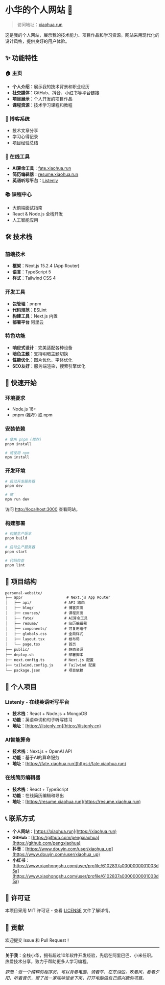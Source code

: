 # 小华的个人网站 🚀

> 访问地址：[xiaohua.run](https://xiaohua.run)

这是我的个人网站，展示我的技术能力、项目作品和学习资源。网站采用现代化的设计风格，提供良好的用户体验。

## ✨ 功能特性

### 🏠 主页
- **个人介绍**：展示我的技术背景和职业经历
- **社交媒体**：GitHub、抖音、小红书等平台链接
- **项目展示**：个人开发的项目作品
- **课程资源**：技术学习课程和教程

### 📝 博客系统
- 技术文章分享
- 学习心得记录
- 项目经验总结

### 🎯 在线工具
- **AI算命工具**：[fate.xiaohua.run](https://fate.xiaohua.run)
- **简历编辑器**：[resume.xiaohua.run](https://resume.xiaohua.run)
- **英语听写平台**：[Listenly](https://listenly.cn)

### 📚 课程中心
- 大前端面试指南
- React & Node.js 全栈开发
- 人工智能应用

## 🛠️ 技术栈

### 前端技术
- **框架**：Next.js 15.2.4 (App Router)
- **语言**：TypeScript 5
- **样式**：Tailwind CSS 4

### 开发工具
- **包管理**：pnpm
- **代码规范**：ESLint
- **构建工具**：Next.js 内置
- **部署平台** 阿里云

### 特色功能
- **响应式设计**：完美适配各种设备
- **暗色主题**：支持明暗主题切换
- **性能优化**：图片优化、字体优化
- **SEO友好**：服务端渲染，搜索引擎优化

## 🚀 快速开始

### 环境要求
- Node.js 18+ 
- pnpm (推荐) 或 npm

### 安装依赖
```bash
# 使用 pnpm (推荐)
pnpm install

# 或使用 npm
npm install
```

### 开发环境
```bash
# 启动开发服务器
pnpm dev

# 或
npm run dev
```

访问 [http://localhost:3000](http://localhost:3000) 查看网站。

### 构建部署
```bash
# 构建生产版本
pnpm build

# 启动生产服务器
pnpm start

# 代码检查
pnpm lint
```

## 📁 项目结构

```
personal-website/
├── app/                    # Next.js App Router
│   ├── api/               # API 路由
│   ├── blog/              # 博客页面
│   ├── courses/           # 课程页面
│   ├── fate/              # AI算命工具
│   ├── resume/            # 简历编辑器
│   ├── components/        # 可复用组件
│   ├── globals.css        # 全局样式
│   ├── layout.tsx         # 根布局
│   └── page.tsx           # 首页
├── public/                # 静态资源
├── deploy.sh              # 部署脚本
├── next.config.ts         # Next.js 配置
├── tailwind.config.js     # Tailwind 配置
└── package.json           # 项目依赖
```

## 🌟 个人项目

### Listenly - 在线英语听写平台
- **技术栈**：React + Node.js + MongoDB
- **功能**：英语单词和句子听写练习
- **地址**：[https://listenly.cn](https://listenly.cn)

### AI智能算命
- **技术栈**：Next.js + OpenAI API
- **功能**：基于AI的算命服务
- **地址**：[https://fate.xiaohua.run](https://fate.xiaohua.run)

### 在线简历编辑器
- **技术栈**：React + TypeScript
- **功能**：在线简历编辑和导出
- **地址**：[https://resume.xiaohua.run](https://resume.xiaohua.run)

## 📞 联系方式

- **个人网站**：[https://xiaohua.run](https://xiaohua.run)
- **GitHub**：[https://github.com/pengxiaohua](https://github.com/pengxiaohua)
- **抖音**：[https://www.douyin.com/user/xiaohua_up](https://www.douyin.com/user/xiaohua_up)
- **小红书**：[https://www.xiaohongshu.com/user/profile/6102837a0000000001003d5a](https://www.xiaohongshu.com/user/profile/6102837a0000000001003d5a)

## 📄 许可证

本项目采用 MIT 许可证 - 查看 [LICENSE](LICENSE) 文件了解详情。

## 🤝 贡献

欢迎提交 Issue 和 Pull Request！

---

**关于我**：全栈小华，拥有超过10年软件开发经验，先后在阿里巴巴、小米任职。热爱技术分享，致力于帮助更多人学习编程。

*梦想：做一个纯粹的程序员，可以背着电脑，骑着车，在东湖边，吹着风，看着夕阳，听着音乐，累了找一家咖啡馆坐下来，打开电脑做自己感兴趣的项目。*
